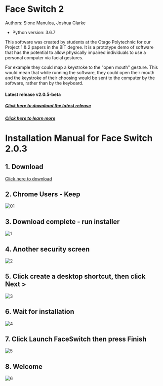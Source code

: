 # Face Switch 2
Authors: Sione Manulea, Joshua Clarke
- Python version: 3.6.7

This software was created by students at the Otago Polytechnic for our Project 1 & 2 papers in the BIT degree. It is a prototype demo of software that has the potential to allow physically impaired individuals to use a personal computer via facial gestures.

For example they could map a keystroke to the "open mouth" gesture. This would mean that while running the software, they could open their mouth and the keystroke of their choosing would be sent to the computer by the software, rather than by the keyboard.

#### Latest release v2.0.5-beta
##### [Click here to download the latest release](https://github.com/accessibilitysoftwarehub/FaceSwitch2/releases/tag/v2.0.5-beta)
##### [Click here to learn more](https://github.com/accessibilitysoftwarehub/FaceSwitch2/wiki)


# Installation Manual for Face Switch 2.0.3

## 1. Download
[Click here to download](https://github.com/accessibilitysoftwarehub/FaceSwitch2/releases/tag/v2.0.5-beta)

## 2. Chrome Users - Keep

![01](https://i.imgur.com/bN4kZ1Y.png)

## 3. Download complete - run installer

![1](https://i.imgur.com/pAT2YPU.png)

## 4. Another security screen

![2](https://i.imgur.com/zc3eQ6I.png)

## 5. Click create a desktop shortcut, then click Next >

![3](https://i.imgur.com/eGzMfOo.png)

## 6. Wait for installation

![4](https://i.imgur.com/yb1ZbHF.png)

## 7. Click Launch FaceSwitch then press Finish

![5](https://i.imgur.com/aNY7zfT.png)

## 8. Welcome

![6](https://i.imgur.com/YZgwjjd.png)
